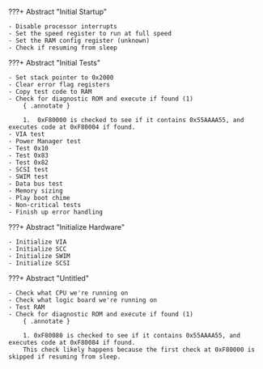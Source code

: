 ???+ Abstract "Initial Startup"

    - Disable processor interrupts
    - Set the speed register to run at full speed
    - Set the RAM config register (unknown)
    - Check if resuming from sleep

???+ Abstract "Initial Tests"

    - Set stack pointer to 0x2000
    - Clear error flag registers
    - Copy test code to RAM
    - Check for diagnostic ROM and execute if found (1)
        { .annotate }

        1.  0xF80000 is checked to see if it contains 0x55AAAA55, and executes code at 0xF80004 if found.
    - VIA test
    - Power Manager test
    - Test 0x10
    - Test 0x83
    - Test 0x82
    - SCSI test
    - SWIM test
    - Data bus test
    - Memory sizing
    - Play boot chime
    - Non-critical tests
    - Finish up error handling

???+ Abstract "Initialize Hardware"

    - Initialize VIA
    - Initialize SCC
    - Initialize SWIM
    - Initialize SCSI

???+ Abstract "Untitled"

    - Check what CPU we're running on
    - Check what logic board we're running on
    - Test RAM
    - Check for diagnostic ROM and execute if found (1)
        { .annotate }

        1. 0xF80080 is checked to see if it contains 0x55AAAA55, and executes code at 0xF80084 if found.  
        This check likely happens because the first check at 0xF80000 is skipped if resuming from sleep.